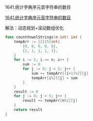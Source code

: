 1641.统计字典序元音字符串的数目

[1641.统计字典序元音字符串的数目](https://leetcode.cn/problems/count-sorted-vowel-strings/)



解法：动态规划+滚动数组优化



```go
func countVowelStrings(n int) int {
	tempArr := [2][5]int{
		{0, 0, 0, 0, 0},
		{1, 1, 1, 1, 1},
	}
	for i := 2; i <= n; i++ {
		sum := 0
		for j := 0; j < 5; j++ {
			sum += tempArr[(i+1)%2][j]
			tempArr[i%2][j] = sum
		}
	}
	result := 0
	for j := 0; j < 5; j++ {
		result += tempArr[n%2][j]
	}
	return result
}
```
